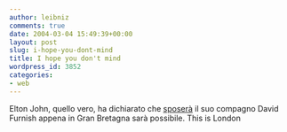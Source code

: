 ```yaml
---
author: leibniz
comments: true
date: 2004-03-04 15:49:39+00:00
layout: post
slug: i-hope-you-dont-mind
title: I hope you don't mind
wordpress_id: 3852
categories:
- web
---
```


Elton John, quello vero, ha dichiarato che [sposerà](http://www.thisislondon.com/news/showbiz/articles/9448628?source=Evening%20Standard) il suo compagno David Furnish appena in Gran Bretagna sarà possibile.
This is London
